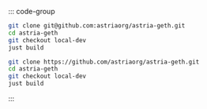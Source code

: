 
::: code-group

```bash [SSH]
git clone git@github.com:astriaorg/astria-geth.git
cd astria-geth
git checkout local-dev
just build
```

```bash [HTTPS]
git clone https://github.com/astriaorg/astria-geth.git
cd astria-geth
git checkout local-dev
just build
```

:::

<!-- <Tabs>
  <TabItem value="SSH" label="SSH"> </TabItem>
  <TabItem value="HTTPS" label="HTTPS" default> </TabItem>
</Tabs> -->
